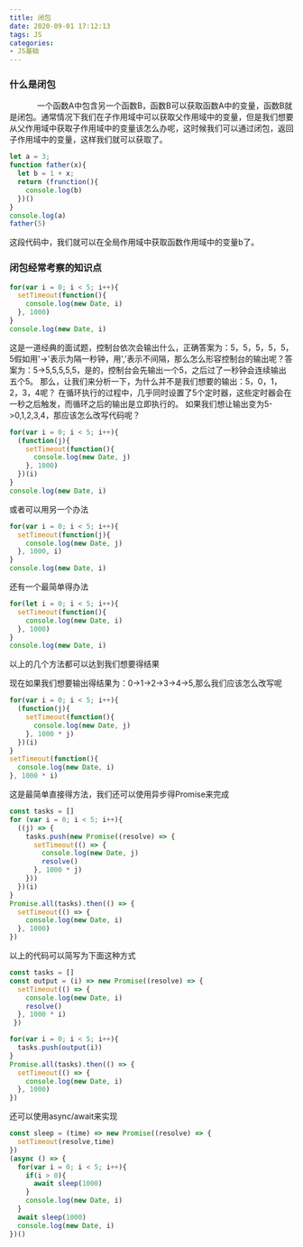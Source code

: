 ```yaml
---
title: 闭包
date: 2020-09-01 17:12:13
tags: JS
categories:
- JS基础
---
```

### 什么是闭包
&ensp;&ensp;&ensp;&ensp;&ensp;&ensp;&ensp;一个函数A中包含另一个函数B，函数B可以获取函数A中的变量，函数B就是闭包。通常情况下我们在子作用域中可以获取父作用域中的变量，但是我们想要从父作用域中获取子作用域中的变量该怎么办呢，这时候我们可以通过闭包，返回子作用域中的变量，这样我们就可以获取了。
```js
let a = 3;
function father(x){
  let b = 1 + x;
  return (frunction(){
    console.log(b)
  })()
}
console.log(a)
father(5)
```
这段代码中，我们就可以在全局作用域中获取函数作用域中的变量b了。
### 闭包经常考察的知识点
```js
for(var i = 0; i < 5; i++){
  setTimeout(function(){
    console.log(new Date, i)
  }, 1000)
}
console.log(new Date, i)
```
这是一道经典的面试题，控制台依次会输出什么，正确答案为：5，5，5，5，5，5假如用'->'表示为隔一秒钟，用','表示不间隔，那么怎么形容控制台的输出呢？答案为：5->5,5,5,5,5，是的，控制台会先输出一个5，之后过了一秒钟会连续输出五个5。
那么，让我们来分析一下，为什么并不是我们想要的输出：5，0，1，2，3，4呢？
在循环执行的过程中，几乎同时设置了5个定时器，这些定时器会在一秒之后触发，而循环之后的输出是立即执行的。
如果我们想让输出变为5->0,1,2,3,4，那应该怎么改写代码呢？
```js
for(var i = 0; i < 5; i++){
  (function(j){
    setTimeout(function(){
      console.log(new Date, j)
    }, 1000)
  })(i)
}
console.log(new Date, i)
```
或者可以用另一个办法
```js
for(var i = 0; i < 5; i++){
  setTimeout(function(j){
    console.log(new Date, j)
  }, 1000, i)
}
console.log(new Date, i)
```
还有一个最简单得办法
```js
for(let i = 0; i < 5; i++){
  setTimeout(function(){
    console.log(new Date, i)
  }, 1000)
}
console.log(new Date, i)
```
以上的几个方法都可以达到我们想要得结果

现在如果我们想要输出得结果为：0->1->2->3->4->5,那么我们应该怎么改写呢
```js
for(var i = 0; i < 5; i++){
  (function(j){
    setTimeout(function(){
      console.log(new Date, j)
    }, 1000 * j)
  })(i)
}
setTimeout(function(){
  console.log(new Date, i)
}, 1000 * i)
```
这是最简单直接得方法，我们还可以使用异步得Promise来完成

```js
const tasks = []
for (var i = 0; i < 5; i++){
  ((j) => {
    tasks.push(new Promise((resolve) => {
      setTimeout(() => {
        console.log(new Date, j)
        resolve()
      }, 1000 * j)
    }))
  })(i)
}
Promise.all(tasks).then(() => {
  setTimeout(() => {
    console.log(new Date, i)
  }, 1000)
})
```

以上的代码可以简写为下面这种方式

```js
const tasks = []
const output = (i) => new Promise((resolve) => {
  setTimeout(() => {
    console.log(new Date, i)
    resolve()
  }, 1000 * i)
 })

for(var i = 0; i < 5; i++){
  tasks.push(output(i))
}
Promise.all(tasks).then(() => {
  setTimeout(() => {
    console.log(new Date, i)
  }, 1000)
})
```
还可以使用async/await来实现
```js
const sleep = (time) => new Promise((resolve) => {
  setTimeout(resolve,time)
})
(async () => {
  for(var i = 0; i < 5; i++){
    if(i > 0){
      await sleep(1000)
    }
    console.log(new Date, i)
  }
  await sleep(1000)
  console.log(new Date, i)
})()
```
